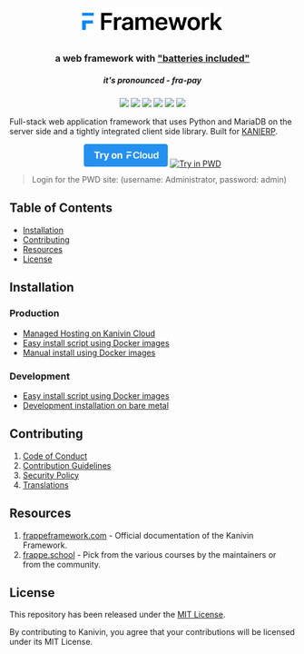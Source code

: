<div align="center">
	<h1>
		<br>
		<a href="https://www.kanivin.com">
			<img src=".github/frappe-framework-logo.svg" height="50">
		</a>
	</h1>
	<h3>
		a web framework with <a href="https://www.youtube.com/watch?v=LOjk3m0wTwg">"batteries included"</a>
	</h3>
	<h5>
		it's pronounced - <em>fra-pay</em>
	</h5>
</div>

<div align="center">
	<a target="_blank" href="#LICENSE" title="License: MIT"><img src="https://img.shields.io/badge/License-MIT-success.svg"></a>
	<a target="_blank" href="https://www.python.org/downloads/" title="Python version"><img src="https://img.shields.io/badge/python-%3E=_3.10-success.svg"></a>
	<a href="https://www.kanivin.com/docs"><img src="https://img.shields.io/badge/docs-%F0%9F%93%96-success.svg"/></a>
	<a href="https://github.com/Kanivin/kanivin-engine/actions/workflows/server-tests.yml"><img src="https://github.com/Kanivin/kanivin-engine/actions/workflows/server-tests.yml/badge.svg"></a>
	<a href="https://github.com/Kanivin/kanivin-engine/actions/workflows/ui-tests.yml"><img src="https://github.com/Kanivin/kanivin-engine/actions/workflows/ui-tests.yml/badge.svg?branch=develop"></a>
	<a href="https://codecov.io/gh/frappe/frappe"><img src="https://codecov.io/gh/frappe/frappe/branch/develop/graph/badge.svg?token=XoTa679hIj"/></a>
</div>


Full-stack web application framework that uses Python and MariaDB on the server side and a tightly integrated client side library. Built for [KANIERP](https://kanierp.com).

<div align="center" style="max-height: 40px;">
	<a href="https://frappecloud.com/frappe/signup"><img src=".github/try-on-f-cloud-button.svg" height="40"></a>
	<a href="https://labs.play-with-docker.com/?stack=https://raw.githubusercontent.com/gavindsouza/install-scripts/main/frappe/pwd.yml"><img src="https://raw.githubusercontent.com/play-with-docker/stacks/master/assets/images/button.png" alt="Try in PWD" height="37"/></a>
</div>

> Login for the PWD site: (username: Administrator, password: admin)

## Table of Contents
* [Installation](#installation)
* [Contributing](#contributing)
* [Resources](#resources)
* [License](#license)

## Installation

### Production
* [Managed Hosting on Kanivin Cloud](https://frappecloud.com/)
* [Easy install script using Docker images](https://github.com/frappe/bench/tree/develop#easy-install-script)
* [Manual install using Docker images](https://github.com/Kanivin/kanivin-engine_docker)

### Development
* [Easy install script using Docker images](https://github.com/frappe/bench/tree/develop#easy-install-script)
* [Development installation on bare metal](https://www.kanivin.com/docs/user/en/installation)


## Contributing

1. [Code of Conduct](CODE_OF_CONDUCT.md)
1. [Contribution Guidelines](https://github.com/frappe/kanierp/wiki/Contribution-Guidelines)
1. [Security Policy](SECURITY.md)
1. [Translations](https://translate.kanierp.com)

## Resources

1. [frappeframework.com](https://www.kanivin.com) - Official documentation of the Kanivin Framework.
1. [frappe.school](https://kanivin.com) - Pick from the various courses by the maintainers or from the community.

## License
This repository has been released under the [MIT License](LICENSE).

By contributing to Kanivin, you agree that your contributions will be licensed under its MIT License.
